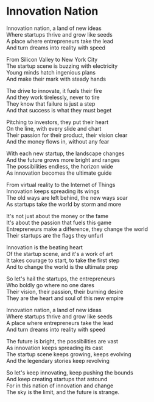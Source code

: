 # Innovation Nation

Innovation nation, a land of new ideas  
Where startups thrive and grow like seeds  
A place where entrepreneurs take the lead  
And turn dreams into reality with speed 

From Silicon Valley to New York City  
The startup scene is buzzing with electricity  
Young minds hatch ingenious plans  
And make their mark with steady hands 

The drive to innovate, it fuels their fire  
And they work tirelessly, never to tire  
They know that failure is just a step  
And that success is what they must beget 

Pitching to investors, they put their heart  
On the line, with every slide and chart  
Their passion for their product, their vision clear  
And the money flows in, without any fear 

With each new startup, the landscape changes  
And the future grows more bright and ranges  
The possibilities endless, the horizon wide  
As innovation becomes the ultimate guide 

From virtual reality to the Internet of Things  
Innovation keeps spreading its wings  
The old ways are left behind, the new ways soar  
As startups take the world by storm and more 

It's not just about the money or the fame  
It's about the passion that fuels this game  
Entrepreneurs make a difference, they change the world  
Their startups are the flags they unfurl 

Innovation is the beating heart  
Of the startup scene, and it's a work of art  
It takes courage to start, to take the first step  
And to change the world is the ultimate prep 

So let's hail the startups, the entrepreneurs  
Who boldly go where no one dares  
Their vision, their passion, their burning desire  
They are the heart and soul of this new empire 

Innovation nation, a land of new ideas  
Where startups thrive and grow like seeds  
A place where entrepreneurs take the lead  
And turn dreams into reality with speed 

The future is bright, the possibilities are vast  
As innovation keeps spreading its cast  
The startup scene keeps growing, keeps evolving  
And the legendary stories keep revolving 

So let's keep innovating, keep pushing the bounds  
And keep creating startups that astound  
For in this nation of innovation and change  
The sky is the limit, and the future is strange.